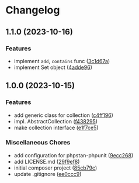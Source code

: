 # Changelog

## 1.1.0 (2023-10-16)


### Features

* implement `add`, `contains` func ([3c1d67a](https://github.com/nulldark/collection/commit/3c1d67a8fd6643bf27abc5e0291912205133f08e))
* implement Set object ([4adde96](https://github.com/nulldark/collection/commit/4adde96032ffd829ee02bcdbfcc4c3eda0222abf))

## 1.0.0 (2023-10-15)


### Features

* add generic class for collection ([c4ff196](https://github.com/nulldark/collection/commit/c4ff1964b53ccb968c79280cbb48de18369a2b59))
* impl. AbstractCollection ([f438295](https://github.com/nulldark/collection/commit/f4382954f834bfac18a05b30a9953a40d171433d))
* make collection interface ([e1f7ce5](https://github.com/nulldark/collection/commit/e1f7ce5cd8f8e89afd2001ad94fe2383a47dc78b))


### Miscellaneous Chores

* add configuration for phpstan-phpunit ([9ecc268](https://github.com/nulldark/collection/commit/9ecc268dc5af4a054f2cbb394b26e06e2fdfb715))
* add LICENSE.md ([29f9ef8](https://github.com/nulldark/collection/commit/29f9ef867f22709238a6ec4afaf9e66994b98c6e))
* initial composer project ([85cb79c](https://github.com/nulldark/collection/commit/85cb79cbfebdbd097e1f0b3ef2b48a4d46655f47))
* update .gitignore ([ee0ccc9](https://github.com/nulldark/collection/commit/ee0ccc940138518c181631d55002fad0237aa3a6))
